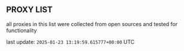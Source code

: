 ## PROXY LIST

all proxies in this list were collected from open sources and tested for functionality

last update: `2025-01-23 13:19:59.615777+00:00` UTC